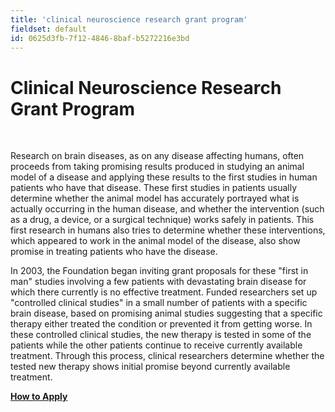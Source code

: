 ```yaml
---
title: 'clinical neuroscience research grant program'
fieldset: default
id: 0625d3fb-7f12-4846-8baf-b5272216e3bd
---
```

<div id="main_body"> <h1> </h1> <!-- <p id="P4">Lorem ipsum dolor sit amet, consectetur adipisicing elit, sed do eiusmod tempor incididunt ut labore et dolore magna aliqua. Ut enim ad minim veniam, quis nostrud exercitation ullamco laboris nisi ut aliquip ex ea commodo consequat.</p> <h2>This is a subtitle</h2> <p>Lorem ipsum dolor sit amet, consectetur adipiscing elit. Praesent et purus sapien. Praesent neque nibh, tristique vel bibendum vel, tristique nec velit. Duis dolor ipsum, pretium ut tincidunt ac, consequat vitae massa. In hac habitasse platea dictumst. Aliquam elit magna, eleifend a pellentesque eu, volutpat id mauris. Etiam augue nunc, faucibus quis fringilla vel, viverra eget nunc. Ut consectetur aliquam vulputate. Curabitur ac lorem ac est luctus sodales sit amet sit amet lorem. Ut neque arcu, ultrices vitae mollis ac, faucibus quis ipsum. Duis id neque quis tortor pulvinar convallis quis at mauris. Proin at ligula et mi consequat ultricies vel sed nisl.</p> <ul> <li>Lorem ipsum dolor sit amet</li> <li>Lorem ipsum dolor sit amet</li> <li>Lorem ipsum dolor sit amet</li> </ul> <h2>This is a subtitle</h2> <p>Lorem ipsum dolor sit amet, consectetur adipiscing elit. Praesent et purus sapien. Praesent neque nibh, tristique vel bibendum vel, tristique nec velit. Duis dolor ipsum, pretium ut tincidunt ac, consequat vitae massa. In hac habitasse platea dictumst. Aliquam elit magna, eleifend a pellentesque eu, volutpat id mauris. Etiam augue nunc, faucibus quis fringilla vel, viverra eget nunc. Ut consectetur aliquam vulputate. Curabitur ac lorem ac est luctus sodales sit amet sit amet lorem. Ut neque arcu, ultrices vitae mollis ac, faucibus quis ipsum. Duis id neque quis tortor pulvinar convallis quis at mauris. Proin at ligula et mi consequat ultricies vel sed nisl.</p> <ul> <li>Lorem ipsum dolor sit amet</li> <li>Lorem ipsum dolor sit amet</li> <li>Lorem ipsum dolor sit amet</li> </ul> --> <div id="ctl00_ContentPlaceHolder1_cntMainContent"> <h1>Clinical Neuroscience Research Grant Program</h1> <div class="divider">&nbsp;</div> <p>Research on brain diseases, as on any disease affecting humans, often proceeds from taking promising results produced in studying an animal model of a disease and applying these results to the first studies in human patients who have that disease. These first studies in patients usually determine whether the animal model has accurately portrayed what is actually occurring in the human disease, and whether the intervention (such as a drug, a device, or a surgical technique) works safely in patients. This first research in humans also tries to determine whether these interventions, which appeared to work in the animal model of the disease, also show promise in treating patients who have the disease.</p> <p>In 2003, the Foundation began inviting grant proposals for these "first in man" studies&nbsp;involving a few patients with devastating brain disease for which there currently is no effective treatment. Funded researchers set up "controlled clinical studies" in a small number of patients with a specific brain disease, based on promising animal studies suggesting that a specific therapy either treated the condition or prevented it from getting worse. In these controlled clinical studies, the new therapy is tested in some of the patients while the other patients continue to receive currently available treatment. Through this process, clinical researchers determine whether the tested new therapy shows initial promise beyond currently available treatment.</p> <p><a title="How to Apply" href="http://www.dana.org/grants/clinical/howtoapply/"><strong>How to Apply</strong></a></p> </div> </div>
